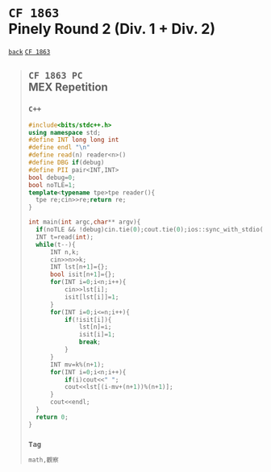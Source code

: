 <link id="style_css" rel="stylesheet" type="text/css" href="/OJ_ans/style.css">

# `CF 1863`<br>Pinely Round 2 (Div. 1 + Div. 2)
[`back`](../) [`CF 1863`](https://codeforces.com/contest/1863)  

> ## `CF 1863 PC`<br>MEX Repetition
> ### `C++`
> ```c++
> #include<bits/stdc++.h>
> using namespace std;
> #define INT long long int
> #define endl "\n"
> #define read(n) reader<n>()
> #define DBG if(debug)
> #define PII pair<INT,INT>
> bool debug=0;
> bool noTLE=1;
> template<typename tpe>tpe reader(){
> 	tpe re;cin>>re;return re;
> }
>
> int main(int argc,char** argv){
> 	if(noTLE && !debug)cin.tie(0);cout.tie(0);ios::sync_with_stdio(0);
> 	INT t=read(int);
> 	while(t--){
> 		INT n,k;
> 		cin>>n>>k;
> 		INT lst[n+1]={};
> 		bool isit[n+1]={};
> 		for(INT i=0;i<n;i++){
> 			cin>>lst[i];
> 			isit[lst[i]]=1;
> 		}
> 		for(INT i=0;i<=n;i++){
> 			if(!isit[i]){
> 				lst[n]=i;
> 				isit[i]=1;
> 				break;
> 			}
> 		}
> 		INT mv=k%(n+1);
> 		for(INT i=0;i<n;i++){
> 			if(i)cout<<" ";
> 			cout<<lst[(i-mv+(n+1))%(n+1)];
> 		}
> 		cout<<endl;
> 	}
> 	return 0;
> }
> ```
>
> ### `Tag`
> ```txt
> math,觀察
> ```


